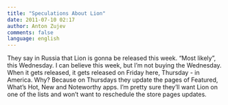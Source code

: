 ```yaml
---
title: "Speculations About Lion"
date: 2011-07-10 02:17
author: Anton Zujev
comments: false
language: english
---
```


They say in Russia that Lion is gonna be released this week. “Most likely”, this Wednesday. I can believe this week, but I’m not buying the Wednesday. When it gets released, it gets released on Friday here, Thursday - in America. Why? Because on Thursdays they update the pages of Featured, What’s Hot, New and Noteworthy apps. I’m pretty sure they’ll want Lion on one of the lists and won’t want to reschedule the store pages updates. 